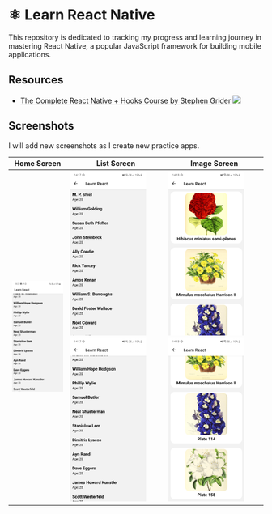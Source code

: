 # ⚛️ Learn React Native

This repository is dedicated to tracking my progress and learning journey in mastering React Native, a popular JavaScript framework for building mobile applications.

## Resources

- [The Complete React Native + Hooks Course by Stephen Grider](https://www.udemy.com/course/the-complete-react-native-and-redux-course) ![](https://geps.dev/progress/8?dangerColor=8BC34A&warningColor=8BC34A&successColor=8BC34A)

## Screenshots

I will add new screenshots as I create new practice apps.

<table>
<thead>
  <tr>
    <th>Home Screen</th>
    <th>List Screen</th>
    <th>Image Screen</th>
  </tr>
</thead>
<tbody>
  <tr>
    <td><img src="screenshots/00-menu.jpg" alt="menu" width="150"></td>
    <td>
    <img src="screenshots/01-list-screen-1.jpg" alt="list" width="150">
    <img src="screenshots/01-list-screen-2.jpg" alt="list" width="150">
    </td>
    <td>
    <img src="screenshots/02-image-screen-1.jpg" alt="list" width="150">
    <img src="screenshots/02-image-screen-2.jpg" alt="list" width="150">
    </td>
  </tr>
</tbody>
</table>
